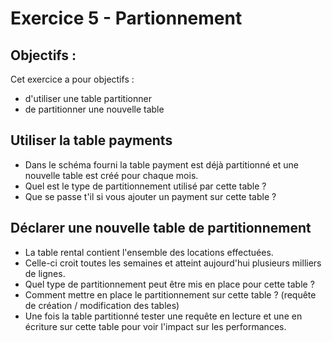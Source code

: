 # Exercice 5 - Partionnement

## Objectifs :
Cet exercice a pour objectifs : 
* d'utiliser une table partitionner
* de partitionner une nouvelle table

## Utiliser la table payments

* Dans le schéma fourni la table payment est déjà partitionné et une nouvelle table est créé pour chaque mois.
* Quel est le type de partitionnement utilisé par cette table ? 
* Que se passe t'il si vous ajouter un payment sur cette table ? 

## Déclarer une nouvelle table de partitionnement

* La table rental contient l'ensemble des locations effectuées.
* Celle-ci croit toutes les semaines et atteint aujourd'hui plusieurs milliers de lignes. 
* Quel type de partitionnement peut être mis en place pour cette table ?
* Comment mettre en place le partitionnement sur cette table ? (requête de création / modification des tables)
* Une fois la table partitionné tester une requête en lecture et une en écriture sur cette table pour voir l'impact sur les performances.